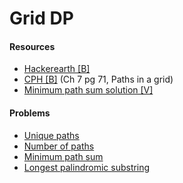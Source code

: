 # Grid DP

#### Resources
* [Hackerearth [B]](https://www.hackerearth.com/practice/notes/dynamic-programming-problems-involving-grids/)
* [CPH [B]](https://cses.fi/book/book.pdf#page=81) (Ch 7 pg 71, Paths in a grid)
* [Minimum path sum solution [V]](https://www.youtube.com/watch?v=NL12nchRoUE)

#### Problems
* [Unique paths](https://leetcode.com/problems/unique-paths/)
* [Number of paths](https://atcoder.jp/contests/dp/tasks/dp_h)
* [Minimum path sum](https://leetcode.com/problems/minimum-path-sum/)
* [Longest palindromic substring](https://leetcode.com/problems/longest-palindromic-substring/)